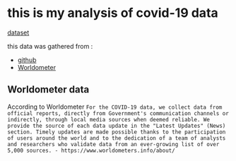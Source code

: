 # this is my analysis of covid-19 data

 [dataset](https://www.kaggle.com/datasets/imdevskp/corona-virus-report/data)

this data was gathered from :

- [github](https://github.com/CSSEGISandData/COVID-19)
- [Worldometer](https://https://www.worldometers.info/)

## Worldometer data

According to Worldometer
`For the COVID-19 data, we collect data from official reports, directly from Government's communication channels or indirectly, through local media sources when deemed reliable. We provide the source of each data update in the "Latest Updates" (News) section. Timely updates are made possible thanks to the participation of users around the world and to the dedication of a team of analysts and researchers who validate data from an ever-growing list of over 5,000 sources. - https://www.worldometers.info/about/`
